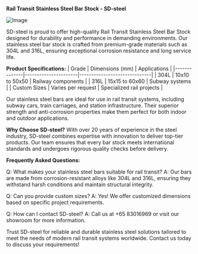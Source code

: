 **Rail Transit Stainless Steel Bar Stock - SD-steel**

![Image](https://github.com/user-attachments/assets/2567258e-e124-4816-932d-1809bd27ef0b)

SD-steel is proud to offer high-quality Rail Transit Stainless Steel Bar Stock designed for durability and performance in demanding environments. Our stainless steel bar stock is crafted from premium-grade materials such as 304L and 316L, ensuring exceptional corrosion resistance and long service life.

**Product Specifications:**
| Grade        | Dimensions (mm)      | Applications                 |
|--------------|----------------------|------------------------------|
| 304L         | 10x10 to 50x50       | Railway components           |
| 316L         | 15x15 to 60x60       | Subway systems               |
| Custom Sizes | Varies per request   | Specialized rail projects    |

Our stainless steel bars are ideal for use in rail transit systems, including subway cars, train carriages, and station infrastructure. Their superior strength and anti-corrosion properties make them perfect for both indoor and outdoor applications.

**Why Choose SD-steel?**
With over 20 years of experience in the steel industry, SD-steel combines expertise with innovation to deliver top-tier products. Our team ensures that every bar stock meets international standards and undergoes rigorous quality checks before delivery.

**Frequently Asked Questions:**

Q: What makes your stainless steel bars suitable for rail transit?
A: Our bars are made from corrosion-resistant alloys like 304L and 316L, ensuring they withstand harsh conditions and maintain structural integrity.

Q: Can you provide custom sizes?
A: Yes! We offer customized dimensions based on specific project requirements.

Q: How can I contact SD-steel?
A: Call us at +65 83016969 or visit our showroom for more information.

Trust SD-steel for reliable and durable stainless steel solutions tailored to meet the needs of modern rail transit systems worldwide. Contact us today to discuss your requirements!
